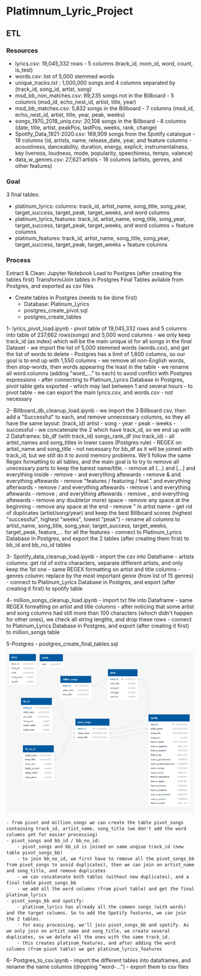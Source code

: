 # Platimnum_Lyric_Project

## ETL

### Resources
- lyrics.csv: 19,045,332 rows - 5 columns (track_id, mxm_id, word, count, is_test)
- words.csv: list of 5,000 stemmed words
- unique_tracks.txt : 1,000,000 songs and 4 columns separated by  <SEP> (track_id, song_id, artist, song)
- msd_bb_non_matches.csv: 89,235 songs not in the Billboard - 5 columns (msd_id, echo_nest_id, artist, title, year)
- msd_bb_matches.csv: 5,832 songs in the Billboard - 7 columns (msd_id, echo_nest_id, artist, title, year, peak, weeks)
- songs_1970_2018_uniq.csv: 20,108 songs in the Billboard - 8 columns (date, title, artist, peakPos, lastPos, weeks, rank, change)
- Spotify_Data_1921-2020.csv: 169,909 songs from the Spotify catalogue - 19 columns (id, artists, name, release_date, year, and feature columns - acoustiness, danceability, duration, energy, explicit, instrumentalness, key
liveness, loudness, mode, popularity, speechiness, tempo, valence)
- data_w_genres.csv: 27,621 artists - 16 columns (artists, genres, and other features)

### Goal
3 final tables:
- platinum_lyrics: columns: track_id, artist_name, song_title, song_year, target_success, target_peak, target_weeks, and word columns
- platinum_lyrics_features: track_id, artist_name, song_title, song_year, target_success, target_peak, target_weeks, and word columns + feature columns
- platinum_features: track_id, artist_name, song_title, song_year, target_success, target_peak, target_weeks + feature columns

### Process

Extract & Clean: Jupyter Notebook
Load to Postgres (after creating the tables first)
Transform/Join tables in Postgres
Final Tables avilable from Postgres, and exported as csv files

- Create tables in Postgres (needs to be done first)
	- Database: Platinum_Lyrics 
	- postgres_create_pivot.sql
	- postgres_create_tables


1- lyrics_pivot_load.ipynb
	- pivot table of 19,045,332 rows and 5 columns into table of 237,662 rows(songs) and 5,000 word columns
	- we only keep track_id (as index) which will be the main unique id for all songs in the final Dataset
	- we import the list of 5,000 stemmed words (words.csv), and get the list of words to delete - Postgres has a limit of 1,600 columns, so our goal is to end up with 1,550 columns
	- we remove all non-English words, then stop-words, then words appearing the least in the table
	- we rename all word columns (adding "word_..." to each) to avoid conflict with Postgres expressions
	- after connecting to Platinum_Lyrics Database in Postgres, pivot table gets exported - which may last between 1 and several hours - to pivot table
	- we can export the main lyrics.csv, and words.csv - not necessary

2- Billboard_db_cleanup_load.ipynb
	- we import the 3 Billboard csv, then add a "Successful" to each, and remove unnecessary columns, so they all have the same layout:
	(track_id) artist - song - year - peak - weeks - successful
	- we concatenate the 2 which have track_id, so we end up with 2 Dataframes:
			bb_df (with track_id)
			songs_rank_df (no track_id)
	- all artist_names and song_titles in lower cases (Postgres rule)
	- REGEX on artist_name and song_title - not necessary for bb_df as it will be joined with track_id, but we still do it to avoid memory problems.
	We'll follow the same Regex formatting to all tables, and the main goal is to try to remove all unecessary parts to keep the barest name/title.
		- remove all (...) and [...] and everything inside
		- remove -  and everything aftewards
		- remove &  and everything aftewards
		- remove "features / featuring / feat." and everything afterwards
		- remove / and everything aftewards
		- remove \  and everything aftewards
		- remove ; and everything aftewards
		- remove _ and everything aftewards
		- remove any double(or more) space
		- remove any space at the beginning
		- remove any space at the end
		- remove " in artist name
	- get rid of duplicates (artist/song/year) and keep the best Billboard scores (highest "successful", highest "weeks", lowest "peak")
	- rename all columns to artist_name, song_title, song_year, target_success, target_weeks, target_peak, feature_... for all the features
	- connect to Platinum_Lyrics Database in Postgres, and export the 2 tables (after creating them first) to bb_id and bb_no_id tables

3- Spotify_data_cleanup_load.ipynb
	- import the csv into Dataframe
	- artists columns: get rid of extra characters, separate different artists, and only keep the 1st one
	- same REGEX formatting on artist and title columns
	- genres column: replace by the most important genre (from list of 15 genres)
	- connect to Platinum_Lyrics Database in Postgres, and export (after creating it first) to spotify table

4- million_songs_cleanup_load.ipynb
	- import txt file into Dataframe
	- same REGEX formatting on artist and title columns
	- after noticing that some artist and song columns had still more than  100 characters (whoch didn't happen for other ones), we check all string lengths, and drop these rows
	- connect to Platinum_Lyrics Database in Postgres, and export (after creating it first) to million_songs table

5-Postgres - postgres_create_final_tables.sql

<img src="ERD1.png" width="500">

	- from pivot and million_songs we can create the table pivot_songs containing track_id, artist_name, song_title (we don't add the word columns yet for easier processing)
	- pivot_songs and bb_id / bb_no_id:
		- pivot_songs and bb_id is joined on same unqiue track_id (new table pivot_songs_bb)
		- to join bb_no_id, we first have to remove all the pivot_songs_bb from pivot_songs to avoid duplicates), then we can join on artist_name and song_title, and remove duplicates
		- we can concatenate both tables (without new duplicates), and a final table pivot_songs_bb
		- we add all the word columns (from pivot table) and get the final platinum_lyrics
	- pivot_songs_bb and spotify:
		- platinum_lyrics has already all the common songs (with words) and the target columns. So to add the Spotify features, we can join the 2 tables. 
		- for easy processing, we'll join pivot_songs_bb and spotify. As we only join on artist_name and song_title, we create several duplicates, so we delete all the ones with the same track_id.
		- this creates platinum_features, and after adding the word columns (from pivot table) we get platinum_lyrics_features

6- Postgres_to_csv.ipynb
	- import the different tables into dataframes, and rename the name columns (dropping "word-...")
	- export them to csv files
			


